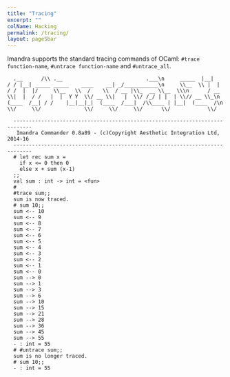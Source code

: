 ```yaml
---
title: "Tracing"
excerpt: ""
colName: Hacking
permalink: /tracing/
layout: pageSbar
---
```

Imandra supports the standard tracing commands of OCaml: 
```#trace function-name```, ```#untrace function-name``` and ```#untrace_all```.

```
  .__      /\\ .__                           .___\n     _____  |__|    / / |__| _____ _____    ____    __| _/___________\n     \\__  \\ |  |   / /  |  |/     \\__   \\  /    \\  / __ |\\_  __ \\__  \\\n      / __ \\|  |  / /   |  |  Y Y  \\/ __ \\|   |  \\/ /_/ | |  | \\// __ \\_\n     (____  /__| / /    |__|__|_|  (____  /___|  /\\____ | |__|  (____  /\n          \\/     \\/              \\/     \\/     \\/      \\/            \\/
  
  ----------------------------------------------------------------------------
   Imandra Commander 0.8a89 - (c)Copyright Aesthetic Integration Ltd, 2014-16
  ----------------------------------------------------------------------------
  # let rec sum x =
    if x <= 0 then 0
    else x + sum (x-1)
  ;;
  val sum : int -> int = <fun>
  # 
  #trace sum;;
  sum is now traced.
  # sum 10;;
  sum <-- 10
  sum <-- 9
  sum <-- 8
  sum <-- 7
  sum <-- 6
  sum <-- 5
  sum <-- 4
  sum <-- 3
  sum <-- 2
  sum <-- 1
  sum <-- 0
  sum --> 0
  sum --> 1
  sum --> 3
  sum --> 6
  sum --> 10
  sum --> 15
  sum --> 21
  sum --> 28
  sum --> 36
  sum --> 45
  sum --> 55
  - : int = 55
  # #untrace sum;;
  sum is no longer traced.
  # sum 10;;
  - : int = 55
  ```